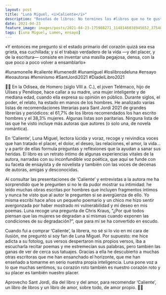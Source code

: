 ```yaml
---
layout: post
title: "Luna Miguel, <i>Caliente</i>"
description: "Reseñas de libros: No termines los #libros que no te gustan. I els #llibres que t'agraden llegeix-los tants cops com calgui."
date: 2021-04-23
feature_image: images/posts/2021-04-23-175988271_1148146038945652_375487556241788918_n_17905517389753757.jpg
tags: [Luna Miguel, Lumen, ensayo]
---
```


«Y entonces me pregunto si el estado primario del corazón quizá sea esa grieta, esa cuchillada; y si el trabajo verdadero de la vida —y del placer, y de la escritura— consiste en inventar una masilla pegajosa, densa, con la que poco a poco volver a ensamblarlo»
<!--more-->

#lunamonelle #caliente #lumenedit #lunamiguel #loslibrosdeluna #ensayo #leoautoras #feminismo #SantJordi2021 #DíadelLibro2021

🌹📖 En la Odisea, de Homero (siglo VIII a. C.), el joven Telémaco, hijo de Ulises y Penélope, hace callar a su madre, una mujer inteligente y de mediana edad, cuando ella expresa su opinión en público. Durante siglos, el poder, el relato, ha estado en manos de los hombres. He analizado varias listas de recomendaciones literarias para Sant Jordi 2021 de grandes librerías y periódicos: el 61,7% de los libros recomendados los han escrito hombres y el 38,3% mujeres. Algunas listas son paritarias. Ninguna lista de las que he visto incluye más autoras que autores (o solo una, de novela romántica).

En ‘Caliente’, Luna Miguel, lectora lúcida y voraz, recoge y reivindica voces que han tratado el placer, el dolor, el deseo, las relaciones, el amor, la vida… y a partir de ellas formula preguntas y reflexiones que la ayudan a sanar sus heridas. El libro es un retrato íntimo de algunas experiencias vitales de la autora, narradas con su inconfundible voz poética, que aquí se funde con su faceta de ensayista y de novelista y también con las voces de decenas de autoras, amigas y desconocidas.

Al consultar las presentaciones de ‘Caliente’ y entrevistas a la autora me ha sorprendido que le pregunten si no le da pudor mostrar su intimidad: he leído muchas obras escritas por hombres que incluyen fragmentos íntimos y nunca he visto que al autor le pregunten si se avergüenza de ello. Yo misma escribí hace años un pequeño poemario y un chico me hizo sentir avergonzada por haber mostrado mi vulnerabilidad y mi deseo en mis poemas. Luna recoge una pregunta de Chris Kraus, “¿Por qué todos piensan que las mujeres se degradan a sí mismas cuando exponen las condiciones de su degradación?”, que para mí se ha convertido en escudo.

Cuando fui a comprar ‘Caliente’, la librera, no sé si lo vio en mi cara de ilusión, me preguntó si soy fan de Luna Miguel. Por supuesto: me hice adicta a su fotolog, sus versos despertaron mis propios versos, iba a escucharla recitar poemas y me estremecían sus palabras, pero también las ganas de ver de cerca sus tatuajes. Gracias a ella he descubierto a muchas otras escritoras que me han ensanchado el horizonte, que me han enseñado a tomarme en serio nuestra propia inteligencia. Luna pone voz a lo que muchas sentimos, su corazón roto también es nuestro corazón roto y su placer es también nuestro placer.

Aprovecho Sant Jordi, día del libro y del amor, para recomendar ‘Caliente’, un libro de libros y un libro de amor, sobre todo, de amor propio. 📖🌹

